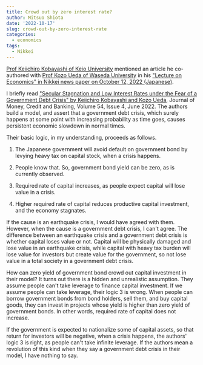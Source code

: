 ```yaml
---
title: Crowd out by zero interest rate?
author: Mitsuo Shiota
date: '2022-10-17'
slug: crowd-out-by-zero-interest-rate
categories:
  - economics
tags:
  - Nikkei
---
```


[Prof Keiichiro Kobayashi of Keio University](https://k-ris.keio.ac.jp/html/100000402_en.html) mentioned an article he co-authored with [Prof Kozo Ueda of Waseda University](https://w-rdb.waseda.jp/html/100001207_en.html) in his ["Lecture on Economics" in Nikkei news paper on October 12, 2022 (Japanese)](https://www.nikkei.com/article/DGXZQOCD2931R0Z20C22A9000000/).

I briefly read ["Secular Stagnation and Low Interest Rates under the Fear of a Government Debt Crisis" by Keiichiro Kobayashi and Kozo Ueda](https://onlinelibrary.wiley.com/doi/10.1111/jmcb.12909), Journal of Money, Credit and Banking, Volume 54, Issue 4, June 2022. The authors build a model, and assert that a government debt crisis, which surely happens at some point with increasing probability as time goes, causes persistent economic slowdown in normal times.

Their basic logic, in my understanding, proceeds as follows.

1. The Japanese government will avoid default on government bond by levying heavy tax on capital stock, when a crisis happens.

2. People know that. So, government bond yield can be zero, as is currently observed.

3. Required rate of capital increases, as people expect capital will lose value in a crisis.

4. Higher required rate of capital reduces productive capital investment, and the economy stagnates.

If the cause is an earthquake crisis, I would have agreed with them. However, when the cause is a government debt crisis, I can't agree. The difference between an earthquake crisis and a government debt crisis is whether capital loses value or not. Capital will be physically damaged and lose value in an earthquake crisis, while capital with heavy tax burden will lose value for investors but create value for the government, so not lose value in a total society in a government debt crisis.

How can zero yield of government bond crowd out capital investment in their model? It turns out there is a hidden and unrealistic assumption. They assume people can't take leverage to finance capital investment. If we assume people can take leverage, their logic 3 is wrong. When people can borrow government bonds from bond holders, sell them, and buy capital goods, they can invest in projects whose yield is higher than zero yield of government bonds. In other words, required rate of capital does not increase.

If the government is expected to nationalize some of capital assets, so that return for investors will be negative, when a crisis happens, the authors' logic 3 is right, as people can't take infinite leverage. If the authors mean a revolution of this kind when they say a government debt crisis in their model, I have nothing to say.
